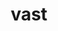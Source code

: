 ---
category: 4-letters
denotation: null
name: vast
reference_link: https://www.etymonline.com/word/vast
root_language: null
root_name: null
title: vast
type: free
word_sums:
- respelling: vast
  sum: 'Vast + '
---